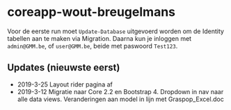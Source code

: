# coreapp-wout-breugelmans
Voor de eerste run moet `Update-Database` uitgevoerd worden om de Identity tabellen aan te maken via Migration.
Daarna kun je inloggen met `admin@GMM.be`, of `user@GMM.be`, beide met paswoord `Test123`.
## Updates (nieuwste eerst)
* 2019-3-25 Layout rider pagina af
* 2019-3-12 Migratie naar Core 2.2 en Bootstrap 4. Dropdown in nav naar alle data views. Veranderingen aan model in lijn met Graspop_Excel.doc
